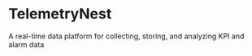 # TelemetryNest
A real-time data platform for collecting, storing, and analyzing KPI and alarm data
